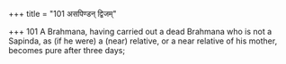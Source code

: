 +++
title = "101 असपिण्डन् द्विजम्"

+++
101	A Brahmana, having carried out a dead Brahmana who is not a Sapinda, as (if he were) a (near) relative, or a near relative of his mother, becomes pure after three days;